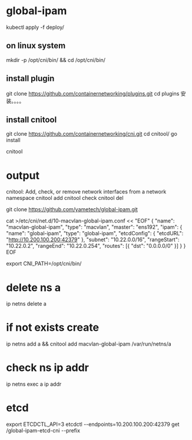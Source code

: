 # global-ipam

kubectl apply -f deploy/


## on linux system

mkdir -p /opt/cni/bin/ && cd  /opt/cni/bin/

## install plugin

git clone https://github.com/containernetworking/plugins.git
cd plugins
安装。。。。


## install cnitool

git clone https://github.com/containernetworking/cni.git
cd cnitool/
go install

cnitool

# output
cnitool: Add, check, or remove network interfaces from a network namespace
cnitool add   <net> <netns>
cnitool check <net> <netns>
cnitool del   <net> <netns>




git clone https://github.com/yametech/global-ipam.git


cat >/etc/cni/net.d/10-macvlan-global-ipam.conf  << "EOF"
{
    "name": "macvlan-global-ipam",
    "type": "macvlan",
    "master": "ens192",
    "ipam": {
        "name": "global-ipam",
        "type": "global-ipam",
        "etcdConfig": {
        "etcdURL": "http://10.200.100.200:42379"
        },
        "subnet": "10.22.0.0/16",
        "rangeStart": "10.22.0.2",
        "rangeEnd": "10.22.0.254",
        "routes": [{ "dst": "0.0.0.0/0" }]
    }
}
EOF


export CNI_PATH=/opt/cni/bin/

# delete ns a
ip netns delete a

# if not exists create
ip netns add a && cnitool add macvlan-global-ipam /var/run/netns/a

# check ns ip addr
ip netns exec a ip addr


# etcd 
export ETCDCTL_API=3
etcdctl --endpoints=10.200.100.200:42379 get /global-ipam-etcd-cni --prefix
